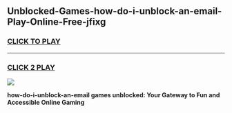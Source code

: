
## Unblocked-Games-how-do-i-unblock-an-email-Play-Online-Free-jfixg
<h3>
<a href="https://premium76.site?title=how-do-i-unblock-an-email&ref=26A">CLICK TO PLAY</a></h3>
<hr>

<h3>
<a href="https://premium76.site?title=how-do-i-unblock-an-email&ref=26A">CLICK 2 PLAY</a>
  
</h3>

<a href="https://premium76.site?title=how-do-i-unblock-an-email&ref=26A"><img src="https://clearcache.store/games.png"></a>


**how-do-i-unblock-an-email games unblocked: Your Gateway to Fun and Accessible Online Gaming**
